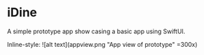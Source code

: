 # iDine
A simple prototype app show casing a basic app using SwiftUI.

Inline-style: 
![alt text](appview.png "App view of prototype" =300x)
